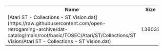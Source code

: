 <table>
<tr><th>Name</th><th>Size</th></tr>
<tr><td>[Atari ST - Collections - ST Vision.dat](https://raw.githubusercontent.com/open-retrogaming-archive/dat-catalog/main/root/basic/TOSEC/Atari/ST/Collections/ST Vision/Atari ST - Collections - ST Vision.dat)</td><td>136032</td></tr>
</table>
